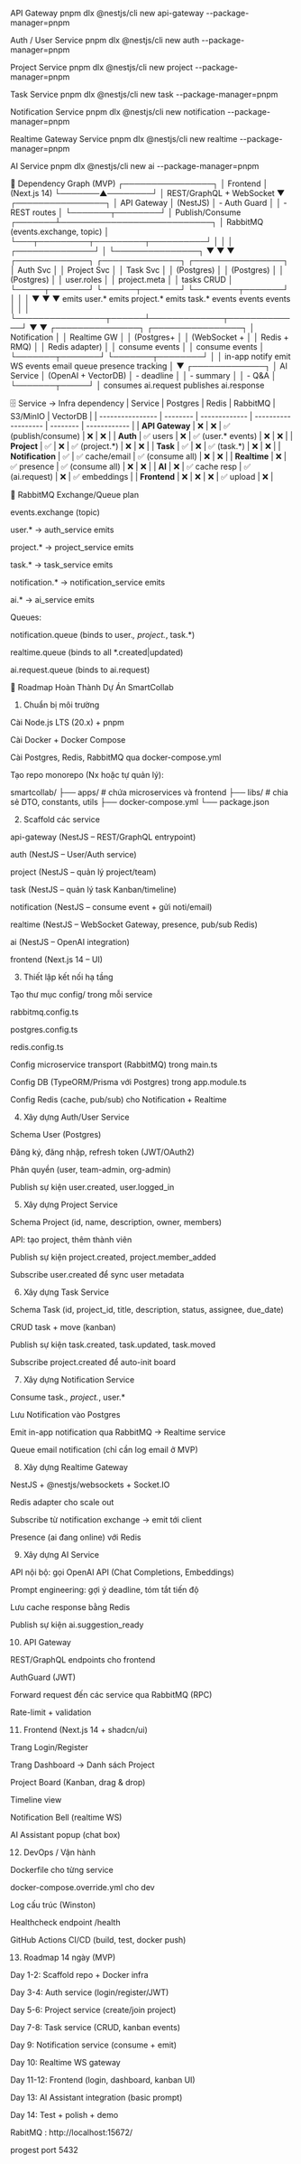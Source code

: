 
API Gateway
pnpm dlx @nestjs/cli new api-gateway --package-manager=pnpm

Auth / User Service
pnpm dlx @nestjs/cli new auth --package-manager=pnpm

Project Service
pnpm dlx @nestjs/cli new project --package-manager=pnpm

Task Service
pnpm dlx @nestjs/cli new task --package-manager=pnpm

Notification Service
pnpm dlx @nestjs/cli new notification --package-manager=pnpm

Realtime Gateway Service
pnpm dlx @nestjs/cli new realtime --package-manager=pnpm

AI Service
pnpm dlx @nestjs/cli new ai --package-manager=pnpm


🔗 Dependency Graph (MVP)
                ┌────────────────┐
                │   Frontend     │ (Next.js 14)
                └───────▲────────┘
                        │ REST/GraphQL + WebSocket
                        ▼
                ┌────────────────┐
                │ API Gateway    │ (NestJS)
                │ - Auth Guard   │
                │ - REST routes  │
                └───────┬────────┘
                        │ Publish/Consume
                ┌───────┴───────────────────────────┐
                │ RabbitMQ (events.exchange, topic) │
                └───┬─────────┬─────────┬──────────┘
                    │         │         │
     ┌──────────────┘         │         └───────────────┐
     ▼                        ▼                         ▼
┌─────────────┐        ┌──────────────┐         ┌────────────────┐
│  Auth Svc   │        │ Project Svc  │         │   Task Svc      │
│ (Postgres)  │        │ (Postgres)   │         │ (Postgres)      │
│ user.roles  │        │ project.meta │         │ tasks CRUD      │
└─────┬───────┘        └──────┬───────┘         └────────┬───────┘
      │                       │                           │
      ▼                       ▼                           ▼
   emits user.*           emits project.*             emits task.*
   events                  events                      events
      │                       │                           │
      └────────────────┬──────┴─────────────┬─────────────┘
                       ▼                    ▼
               ┌───────────────┐      ┌────────────────┐
               │ Notification   │      │ Realtime GW    │
               │ (Postgres+     │      │ (WebSocket +   │
               │ Redis + RMQ)   │      │ Redis adapter) │
               │ consume events │      │ consume events │
               └───────┬───────┘      └───────┬────────┘
                       │                     │
                  in-app notify         emit WS events
                  email queue           presence tracking
                       │
                       ▼
                ┌─────────────┐
                │ AI Service   │ (OpenAI + VectorDB)
                │ - deadline   │
                │ - summary    │
                │ - Q&A        │
                └───────┬─────┘
                        │
                   consumes ai.request
                   publishes ai.response


🗄️ Service → Infra dependency
| Service          | Postgres | Redis         | RabbitMQ            | S3/MinIO | VectorDB     |
| ---------------- | -------- | ------------- | ------------------- | -------- | ------------ |
| **API Gateway**  | ❌        | ❌             | ✅ (publish/consume) | ❌        | ❌            |
| **Auth**         | ✅ users  | ❌             | ✅ (user.\* events)  | ❌        | ❌            |
| **Project**      | ✅        | ❌             | ✅ (project.\*)      | ❌        | ❌            |
| **Task**         | ✅        | ❌             | ✅ (task.\*)         | ❌        | ❌            |
| **Notification** | ✅        | ✅ cache/email | ✅ (consume all)     | ❌        | ❌            |
| **Realtime**     | ❌        | ✅ presence    | ✅ (consume all)     | ❌        | ❌            |
| **AI**           | ❌        | ✅ cache resp  | ✅ (ai.request)      | ❌        | ✅ embeddings |
| **Frontend**     | ❌        | ❌             | ❌                   | ✅ upload | ❌            |

📌 RabbitMQ Exchange/Queue plan

events.exchange (topic)

user.* → auth_service emits

project.* → project_service emits

task.* → task_service emits

notification.* → notification_service emits

ai.* → ai_service emits

Queues:

notification.queue (binds to user.*, project.*, task.*)

realtime.queue (binds to all *.created|updated)

ai.request.queue (binds to ai.request)

📌 Roadmap Hoàn Thành Dự Án SmartCollab
1. Chuẩn bị môi trường

 Cài Node.js LTS (20.x) + pnpm

 Cài Docker + Docker Compose

 Cài Postgres, Redis, RabbitMQ qua docker-compose.yml

 Tạo repo monorepo (Nx hoặc tự quản lý):

smartcollab/
├── apps/        # chứa microservices và frontend
├── libs/        # chia sẻ DTO, constants, utils
├── docker-compose.yml
└── package.json

2. Scaffold các service

 api-gateway (NestJS – REST/GraphQL entrypoint)

 auth (NestJS – User/Auth service)

 project (NestJS – quản lý project/team)

 task (NestJS – quản lý task Kanban/timeline)

 notification (NestJS – consume event + gửi noti/email)

 realtime (NestJS – WebSocket Gateway, presence, pub/sub Redis)

 ai (NestJS – OpenAI integration)

 frontend (Next.js 14 – UI)

3. Thiết lập kết nối hạ tầng

 Tạo thư mục config/ trong mỗi service

rabbitmq.config.ts

postgres.config.ts

redis.config.ts

 Config microservice transport (RabbitMQ) trong main.ts

 Config DB (TypeORM/Prisma với Postgres) trong app.module.ts

 Config Redis (cache, pub/sub) cho Notification + Realtime

4. Xây dựng Auth/User Service

 Schema User (Postgres)

 Đăng ký, đăng nhập, refresh token (JWT/OAuth2)

 Phân quyền (user, team-admin, org-admin)

 Publish sự kiện user.created, user.logged_in

5. Xây dựng Project Service

 Schema Project (id, name, description, owner, members)

 API: tạo project, thêm thành viên

 Publish sự kiện project.created, project.member_added

 Subscribe user.created để sync user metadata

6. Xây dựng Task Service

 Schema Task (id, project_id, title, description, status, assignee, due_date)

 CRUD task + move (kanban)

 Publish sự kiện task.created, task.updated, task.moved

 Subscribe project.created để auto-init board

7. Xây dựng Notification Service

 Consume task.*, project.*, user.*

 Lưu Notification vào Postgres

 Emit in-app notification qua RabbitMQ → Realtime service

 Queue email notification (chỉ cần log email ở MVP)

8. Xây dựng Realtime Gateway

 NestJS + @nestjs/websockets + Socket.IO

 Redis adapter cho scale out

 Subscribe từ notification exchange → emit tới client

 Presence (ai đang online) với Redis

9. Xây dựng AI Service

 API nội bộ: gọi OpenAI API (Chat Completions, Embeddings)

 Prompt engineering: gợi ý deadline, tóm tắt tiến độ

 Lưu cache response bằng Redis

 Publish sự kiện ai.suggestion_ready

10. API Gateway

 REST/GraphQL endpoints cho frontend

 AuthGuard (JWT)

 Forward request đến các service qua RabbitMQ (RPC)

 Rate-limit + validation

11. Frontend (Next.js 14 + shadcn/ui)

 Trang Login/Register

 Trang Dashboard → Danh sách Project

 Project Board (Kanban, drag & drop)

 Timeline view

 Notification Bell (realtime WS)

 AI Assistant popup (chat box)

12. DevOps / Vận hành

 Dockerfile cho từng service

 docker-compose.override.yml cho dev

 Log cấu trúc (Winston)

 Healthcheck endpoint /health

 GitHub Actions CI/CD (build, test, docker push)

13. Roadmap 14 ngày (MVP)

Day 1-2: Scaffold repo + Docker infra

Day 3-4: Auth service (login/register/JWT)

Day 5-6: Project service (create/join project)

Day 7-8: Task service (CRUD, kanban events)

Day 9: Notification service (consume + emit)

Day 10: Realtime WS gateway

Day 11-12: Frontend (login, dashboard, kanban UI)

Day 13: AI Assistant integration (basic prompt)

Day 14: Test + polish + demo

RabitMQ : http://localhost:15672/

progest  port 5432